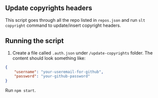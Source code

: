 ## Update copyrights headers
This script goes through all the repo listed in `repos.json` and run `slt copyright` command to update/insert copyright headers.

## Running the script
1. Create a file called `.auth.json` under `/update-copyrights` folder. The content should look something like:
```json
{
    "username": "your-useremail-for-github",
    "password": "your-github-password"
}
```
Run `npm start`.
